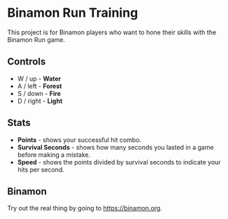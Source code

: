 # Binamon Run Training

This project is for Binamon players who want to hone their skills with the Binamon Run game.

## Controls

- W / up - **Water**
- A / left - **Forest**
- S / down - **Fire**
- D / right - **Light**

## Stats

- **Points** - shows your successful hit combo.
- **Survival Seconds** - shows how many seconds you lasted in a game before making a mistake.
- **Speed** - shows the points divided by survival seconds to indicate your hits per second.

## Binamon

Try out the real thing by going to https://binamon.org.
